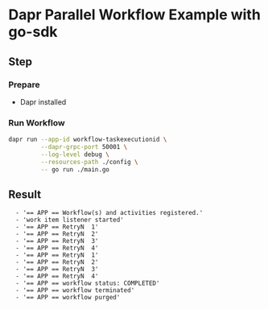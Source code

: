 # Dapr Parallel Workflow Example with go-sdk

## Step

### Prepare

- Dapr installed

### Run Workflow

<!-- STEP
name: Run Workflow
output_match_mode: substring
expected_stdout_lines:
  - '== APP == Workflow(s) and activities registered.'
  - 'work item listener started'
  - '== APP == RetryN  1'
  - '== APP == RetryN  2'
  - '== APP == RetryN  3'
  - '== APP == RetryN  4'
  - '== APP == RetryN  1'
  - '== APP == RetryN  2'
  - '== APP == RetryN  3'
  - '== APP == RetryN  4'
  - '== APP == workflow status: COMPLETED'
  - '== APP == workflow terminated'
  - '== APP == workflow purged'

background: true
sleep: 30
timeout_seconds: 60
-->

```bash
dapr run --app-id workflow-taskexecutionid \
         --dapr-grpc-port 50001 \
         --log-level debug \
         --resources-path ./config \
         -- go run ./main.go
```

<!-- END_STEP -->

## Result

```
  - '== APP == Workflow(s) and activities registered.'
  - 'work item listener started'
  - '== APP == RetryN  1'
  - '== APP == RetryN  2'
  - '== APP == RetryN  3'
  - '== APP == RetryN  4'
  - '== APP == RetryN  1'
  - '== APP == RetryN  2'
  - '== APP == RetryN  3'
  - '== APP == RetryN  4'
  - '== APP == workflow status: COMPLETED'
  - '== APP == workflow terminated'
  - '== APP == workflow purged'
```

